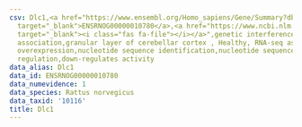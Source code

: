```yaml
---
csv: Dlc1,<a href="https://www.ensembl.org/Homo_sapiens/Gene/Summary?db=core;g=ENSRNOG00000010780"
  target="_blank">ENSRNOG00000010780</a>,<a href="https://www.ncbi.nlm.nih.gov/pubmed/30467350"
  target="_blank"><i class="fas fa-file"></i></a>",genetic interference,functional
  association,granular layer of cerebellar cortex , Healthy, RNA-seq assay, hsf-1
  overexpression,nucleotide sequence identification,nucleotide sequence identification,transcriptional
  regulation,down-regulates activity
data_alias: Dlc1
data_id: ENSRNOG00000010780
data_numevidence: 1
data_species: Rattus norvegicus
data_taxid: '10116'
title: Dlc1
---
```

